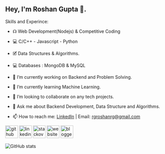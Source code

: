 ## Hey, I'm Roshan Gupta 👋.

Skills and Experince: 

- ☊ Web Development(Nodejs) & Competitive Coding
- 💻 C/C++ - Javascript - Python
- 🗹 Data Structures & Algorithms.
- 💻 Databases : MongoDB & MySQL

- 🔭 I’m currently working on Backend and Problem Solving. 
- 🌱 I’m currently learning Machine Learning. 
- 👯 I’m looking to collaborate on any tech projects. 
- 💬 Ask me about Backend Development, Data Structure and Algorithms. 
- 📫 How to reach me: [LinkedIn](https://www.linkedin.com/in/rgroshanrg/) | Email: rgroshanrg@gmail.com

[<img src='https://cdn.jsdelivr.net/npm/simple-icons@3.0.1/icons/github.svg' alt='github' height='40'>](https://github.com/rgroshanrg)  [<img src='https://cdn.jsdelivr.net/npm/simple-icons@3.0.1/icons/linkedin.svg' alt='linkedin' height='40'>](https://www.linkedin.com/in/rgroshanrg/)  [<img src='https://cdn.jsdelivr.net/npm/simple-icons@3.0.1/icons/stackoverflow.svg' alt='stackoverflow' height='40'>](https://stackoverflow.com/users/rgroshanrg)  [<img src='https://cdn.jsdelivr.net/npm/simple-icons@3.0.1/icons/icloud.svg' alt='website' height='40'>](https://rgroshanrg.github.io/)  [<img src='https://cdn.jsdelivr.net/npm/simple-icons@3.0.1/icons/blogger.svg' alt='blogger' height='40'>](https://gamtechon.blogspot.com/)  

![GitHub stats](https://github-readme-stats.vercel.app/api?username=rgroshanrg&show_icons=true)

